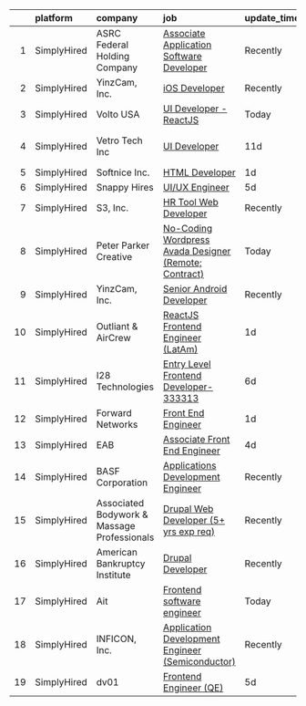 

|    | platform    | company                                     | job                                                                                                                                                           | update_time   | location            |
|---:|:------------|:--------------------------------------------|:--------------------------------------------------------------------------------------------------------------------------------------------------------------|:--------------|:--------------------|
|  1 | SimplyHired | ASRC Federal Holding Company                | [Associate Application Software Developer](https://www.simplyhired.com/job/EIi7zMtbqlWOFXKrhr8EWJZgq09RYm0DBLHxe0lgKDLdflhta7V0JA?q=ui+engineer)              | Recently      | Moorestown, NJ      |
|  2 | SimplyHired | YinzCam, Inc.                               | [iOS Developer](https://www.simplyhired.com/job/O7s3dealHuxhU0MGhoaMnfOJziqVEUTHKEJtlDWUSPF8S_dqWf-8-Q?q=ui+engineer)                                         | Recently      | Pittsburgh, PA      |
|  3 | SimplyHired | Volto USA                                   | [UI Developer - ReactJS](https://www.simplyhired.com/job/W2-oFkJmjFLdejKOc4gg4UBH0zExVGAV_RH6FsCPS8g8sUtdP5wQfQ?q=ui+engineer)                                | Today         | Sunrise, FL         |
|  4 | SimplyHired | Vetro Tech Inc                              | [UI Developer](https://www.simplyhired.com/job/bTCDjBjd470SlF7cd8RDHH6oKRnmDZKWqd4fkNZRo5pPILIgJbbt3Q?q=ui+engineer)                                          | 11d           | San Francisco, CA   |
|  5 | SimplyHired | Softnice Inc.                               | [HTML Developer](https://www.simplyhired.com/job/p1f3_ubw3MO0iinBE9XskFZh6TR8pdEwhHwQ7UiGhPG081ULZhjfBA?q=ui+engineer)                                        | 1d            | Remote              |
|  6 | SimplyHired | Snappy Hires                                | [UI/UX Engineer](https://www.simplyhired.com/job/5FjOif-1TT5rjWejvoYkSUW5hCBRsSuwFagUugChA2MKxwnhUj9VIw?q=ui+engineer)                                        | 5d            | Milpitas, CA        |
|  7 | SimplyHired | S3, Inc.                                    | [HR Tool Web Developer](https://www.simplyhired.com/job/sUbe9VmktPrjUm9L3VcVBj1EoBvltwiJBTEgiX8YiOZRTgwWoj77Gg?q=ui+engineer)                                 | Recently      | Huntsville, AL      |
|  8 | SimplyHired | Peter Parker Creative                       | [No-Coding Wordpress Avada Designer (Remote; Contract)](https://www.simplyhired.com/job/rYw1u4zcSsA04nl2RpyC89WJcd2e0eTph7bcAu2U4xFSOkIQ310e6A?q=ui+engineer) | Today         | Remote              |
|  9 | SimplyHired | YinzCam, Inc.                               | [Senior Android Developer](https://www.simplyhired.com/job/oPZGC-9VedOux9eQqMYoqJNUN38likYB_NkEpC1WDUQCpFVe0qVBJA?q=ui+engineer)                              | Recently      | Pittsburgh, PA      |
| 10 | SimplyHired | Outliant & AirCrew                          | [ReactJS Frontend Engineer (LatAm)](https://www.simplyhired.com/job/odHmU-0buV0LFauG57py7LQtBYkHEbSIxhwFglA9mpwMIAZj6W7mag?q=ui+engineer)                     | 1d            | Remote              |
| 11 | SimplyHired | I28 Technologies                            | [Entry Level Frontend Developer-333313](https://www.simplyhired.com/job/4_3QKJEMu31xDUysGmQnRfirV0mlgI8WvQZZNWASfwe_HXHdCHlpfQ?q=ui+engineer)                 | 6d            | Wellston, OH        |
| 12 | SimplyHired | Forward Networks                            | [Front End Engineer](https://www.simplyhired.com/job/eAx3Vkb2IrMy7MGTBWrENYczwp3IYO1P1_Kwv507dOuXZHBBQyDGqw?q=ui+engineer)                                    | 1d            | Santa Clara, CA     |
| 13 | SimplyHired | EAB                                         | [Associate Front End Engineer](https://www.simplyhired.com/job/0XBSZjJUI6lk3oziEICGfc-ZRYku3D1sAM-BJZX_bLkY69xlXjUbSw?q=ui+engineer)                          | 4d            | Remote +3 locations |
| 14 | SimplyHired | BASF Corporation                            | [Applications Development Engineer](https://www.simplyhired.com/job/4XIjPwC14oHAKZgN72rule11N_OUOTxPxCdjSt8O8SqQx1rwp8QW0A?q=ui+engineer)                     | Recently      | Wyandotte, MI       |
| 15 | SimplyHired | Associated Bodywork & Massage Professionals | [Drupal Web Developer (5+ yrs exp req)](https://www.simplyhired.com/job/zLRwQ37Nq9SIufnynPVeqCz9qQRSYN6oQodeBh15NP7rh_j9gTmW9g?q=ui+engineer)                 | Recently      | Golden, CO          |
| 16 | SimplyHired | American Bankruptcy Institute               | [Drupal Developer](https://www.simplyhired.com/job/zGr4dTEOHqGRQTnUPXjBsg_QGR1ik9DouPt7dAloyctoyr-MX3EffA?q=ui+engineer)                                      | Recently      | Alexandria, VA      |
| 17 | SimplyHired | Ait                                         | [Frontend software engineer](https://www.simplyhired.com/job/Cx_w4LBdZCLEH3BsB2jU30s6WhFGr7b9gJN7zva1lbwDehboK37m6A?q=ui+engineer)                            | Today         | Remote              |
| 18 | SimplyHired | INFICON, Inc.                               | [Application Development Engineer (Semiconductor)](https://www.simplyhired.com/job/yOq7ACyznCHUfaC5gARxWl9zW_-W5uUdGsHemgbUyBjsBq9dZnbO8g?q=ui+engineer)      | Recently      | East Syracuse, NY   |
| 19 | SimplyHired | dv01                                        | [Frontend Engineer (QE)](https://www.simplyhired.com/job/cUgXT9ViLNxOLtIwbTWFs1B59eui6oE_5VWXuSOiXZnazol_93St6g?q=ui+engineer)                                | 5d            | New York, NY        |
